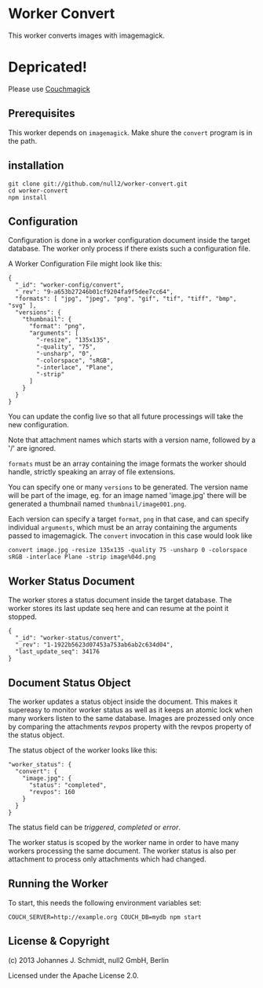 # Worker Convert

This worker converts images with imagemagick.

# Depricated!

Please use [Couchmagick](https://github.com/jo/couchmagick)


## Prerequisites

This worker depends on `imagemagick`. Make shure the `convert` program is in the path.

## installation

    git clone git://github.com/null2/worker-convert.git
    cd worker-convert
    npm install


## Configuration

Configuration is done in a worker configuration document inside the target database.
The worker only process if there exists such a configuration file.

A Worker Configuration File might look like this:

    {
      "_id": "worker-config/convert",
      "_rev": "9-a653b27246b01cf9204fa9f5dee7cc64",
      "formats": [ "jpg", "jpeg", "png", "gif", "tif", "tiff", "bmp", "svg" ],
      "versions": {
        "thumbnail": {
          "format": "png",
          "arguments": [
            "-resize", "135x135",
            "-quality", "75",
            "-unsharp", "0",
            "-colorspace", "sRGB",
            "-interlace", "Plane",
            "-strip"
          ]
        }
      }
    }

You can update the config live so that all future processings will take the new configuration.

Note that attachment names which starts with a version name, followed by a '/' are ignored.

`formats` must be an array containing the image formats the worker should handle,
strictly speaking an array of file extensions.

You can specify one or many `versions` to be generated.
The version name will be part of the image, eg. for an image named 'image.jpg' there will be
generated a thumbnail named `thumbnail/image001.png`.

Each version can specify a target `format`, `png` in that case,
and can specify individual `arguments`, which must be an array containing
the arguments passed to imagemagick. The `convert` invocation in this case would look like

    convert image.jpg -resize 135x135 -quality 75 -unsharp 0 -colorspace sRGB -interlace Plane -strip image%04d.png


## Worker Status Document

The worker stores a status document inside the target database.
The worker stores its last update seq here and can resume at the point it stopped.

    {
      "_id": "worker-status/convert",
      "_rev": "1-1922b5623d07453a753ab6ab2c634d04",
      "last_update_seq": 34176
    }


## Document Status Object

The worker updates a status object inside the document.
This makes it supereasy to monitor worker status as well as
it keeps an atomic lock when many workers listen to the same database.
Images are prozessed only once by comparing the attachments _revpos_ property
with the revpos property of the status object.

The status object of the worker looks like this:

    "worker_status": {
      "convert": {
        "image.jpg": {
          "status": "completed",
          "revpos": 160
        }
      }
    }

The status field can be _triggered_, _completed_ or _error_.

The worker status is scoped by the worker name in order to have many workers
processing the same document.
The worker status is also per attachment to process only attachments which had changed.


## Running the Worker

To start, this needs the following environment variables set:

    COUCH_SERVER=http://example.org COUCH_DB=mydb npm start


## License & Copyright

(c) 2013 Johannes J. Schmidt, null2 GmbH, Berlin

Licensed under the Apache License 2.0.
